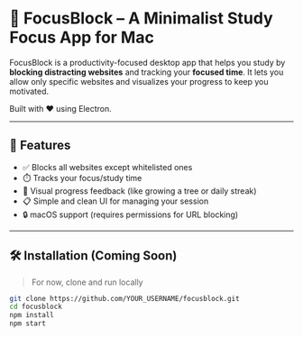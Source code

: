 # 🧠 FocusBlock – A Minimalist Study Focus App for Mac

FocusBlock is a productivity-focused desktop app that helps you study by **blocking distracting websites** and tracking your **focused time**. It lets you allow only specific websites and visualizes your progress to keep you motivated.

Built with ❤️ using Electron.

---

## 🚀 Features

- ✅ Blocks all websites except whitelisted ones
- ⏱️ Tracks your focus/study time
- 🌱 Visual progress feedback (like growing a tree or daily streak)
- 📋 Simple and clean UI for managing your session
- 🔒 macOS support (requires permissions for URL blocking)

---

## 🛠️ Installation (Coming Soon)

> For now, clone and run locally

```bash
git clone https://github.com/YOUR_USERNAME/focusblock.git
cd focusblock
npm install
npm start
